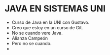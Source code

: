 # JAVA EN SISTEMAS UNI

- Curso de Java en la UNI con Gustavo.
- Creo que estoy en un curso de Git.
- No se cuando vere Java.
- Alianza Campeón
- Pero no se cuando.
- 
